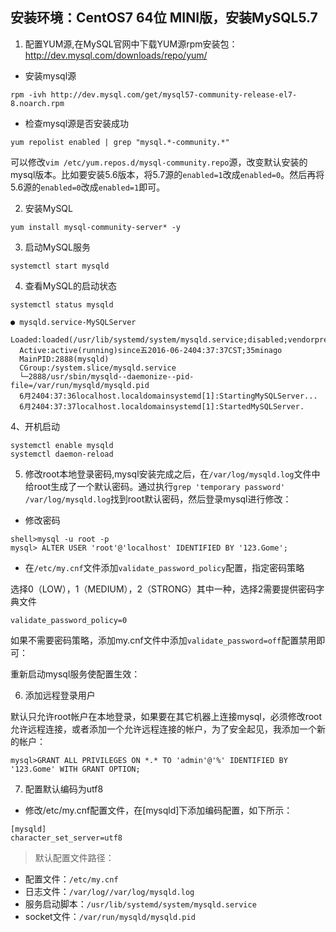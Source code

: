 安装环境：CentOS7 64位 MINI版，安装MySQL5.7
---

1. 配置YUM源,在MySQL官网中下载YUM源rpm安装包：http://dev.mysql.com/downloads/repo/yum/ 

* 安装mysql源

```
rpm -ivh http://dev.mysql.com/get/mysql57-community-release-el7-8.noarch.rpm
```

* 检查mysql源是否安装成功

```
yum repolist enabled | grep "mysql.*-community.*"
```
 
可以修改`vim /etc/yum.repos.d/mysql-community.repo`源，改变默认安装的mysql版本。比如要安装5.6版本，将5.7源的`enabled=1`改成`enabled=0`。然后再将5.6源的`enabled=0`改成`enabled=1`即可。

2. 安装MySQL

```
yum install mysql-community-server* -y
```


3. 启动MySQL服务

```
systemctl start mysqld
```

4. 查看MySQL的启动状态

```angular2html
systemctl status mysqld

● mysqld.service-MySQLServer
  Loaded:loaded(/usr/lib/systemd/system/mysqld.service;disabled;vendorpreset:disabled)
  Active:active(running)since五2016-06-2404:37:37CST;35minago
  MainPID:2888(mysqld)
  CGroup:/system.slice/mysqld.service
  └─2888/usr/sbin/mysqld--daemonize--pid-file=/var/run/mysqld/mysqld.pid
  6月2404:37:36localhost.localdomainsystemd[1]:StartingMySQLServer...
  6月2404:37:37localhost.localdomainsystemd[1]:StartedMySQLServer.
```

4、开机启动

```
systemctl enable mysqld
systemctl daemon-reload
```

5. 修改root本地登录密码,mysql安装完成之后，在`/var/log/mysqld.log`文件中给root生成了一个默认密码。通过执行`grep 'temporary password' /var/log/mysqld.log`找到root默认密码，然后登录mysql进行修改：




* 修改密码

```
shell>mysql -u root -p
mysql> ALTER USER 'root'@'localhost' IDENTIFIED BY '123.Gome';
```

* 在`/etc/my.cnf`文件添加`validate_password_policy`配置，指定密码策略

选择0（LOW），1（MEDIUM），2（STRONG）其中一种，选择2需要提供密码字典文件

`validate_password_policy=0`

如果不需要密码策略，添加my.cnf文件中添加`validate_password=off`配置禁用即可：

重新启动mysql服务使配置生效：


6. 添加远程登录用户

默认只允许root帐户在本地登录，如果要在其它机器上连接mysql，必须修改root允许远程连接，或者添加一个允许远程连接的帐户，为了安全起见，我添加一个新的帐户：

```
mysql>GRANT ALL PRIVILEGES ON *.* TO 'admin'@'%' IDENTIFIED BY '123.Gome' WITH GRANT OPTION;
```

7. 配置默认编码为utf8

* 修改/etc/my.cnf配置文件，在[mysqld]下添加编码配置，如下所示：

```
[mysqld]
character_set_server=utf8
```

> 默认配置文件路径： 

* 配置文件：`/etc/my.cnf` 
* 日志文件：`/var/log//var/log/mysqld.log`
* 服务启动脚本：`/usr/lib/systemd/system/mysqld.service`
* socket文件：`/var/run/mysqld/mysqld.pid`
